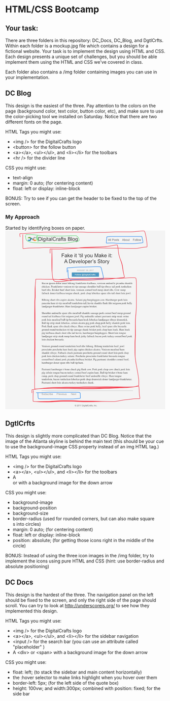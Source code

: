 # HTML/CSS Bootcamp

## Your task:

There are three folders in this repository: DC_Docs, DC_Blog, and DgtlCrfts. Within each folder is a mockup.jpg file which contains a design for a fictional website. Your task is to implement the design using HTML and CSS. Each design presents a unique set of challenges, but you should be able implement them using the HTML and CSS we've covered in class.

Each folder also contains a /img folder containing images you can use in your implementation.

## DC Blog

This design is the easiest of the three. Pay attention to the colors on the page (background color, text color, button color, etc), and make sure to use the color-picking tool we installed on Saturday. Notice that there are two different fonts on the page.

HTML Tags you might use:
- &lt;img /> for the DigitalCrafts logo
- &lt;button></button> for the follow button
- &lt;a>&lt;/a>, &lt;ul>&lt;/ul>, and &lt;li>&lt;/li> for the toolbars
- &lt;hr /> for the divider line

CSS you might use:
- text-align 
- margin: 0 auto; (for centering content)
- float: left or display: inline-block

BONUS: Try to see if you can get the header to be fixed to the top of the screen.

### My Approach

Started by identifying boxes on paper.
![](https://github.com/gr8white/html_css_bootcamp/blob/master/DC_Blog/DC_Blog_Work.jpg)

## DgtlCrfts

This design is slightly more complicated than DC Blog. Notice that the image of the Atlanta skyline is behind the main text (this should be your cue to use the background-image CSS property instead of an img HTML tag.)

HTML Tags you might use:
- &lt;img /> for the DigitalCrafts logo
- &lt;a>&lt;/a>, &lt;ul>&lt;/ul>, and &lt;li>&lt;/li> for the toolbars
- A <div> or <span> with a background image for the down arrow

CSS you might use:
- background-image
- background-position
- background-size
- border-radius (used for rounded corners, but can also make square <div>s into circles)
- margin: 0 auto; (for centering content)
- float: left or display: inline-block
- position: absolute; (for getting those icons right in the middle of the circle)
  
BONUS: Instead of using the three icon images in the /img folder, try to implement the icons using pure HTML and CSS (hint: use border-radius and absolute positioning)

## DC Docs

This design is the hardest of the three. The navigation panel on the left should be fixed to the screen, and only the right side of the page should scroll. You can try to look at http://underscorejs.org/ to see how they implemented this design.

HTML Tags you might use:
- &lt;img /> for the DigitalCrafts logo
- &lt;a>&lt;/a>, &lt;ul>&lt;/ul>, and &lt;li>&lt;/li> for the sidebar navigation
- &lt;input /> for the search bar (you can use an attribute called "placeholder" )
- A &lt;div> or &lt;span> with a background image for the down arrow

CSS you might use:
- float: left; (to stack the sidebar and main content horizontally)
- the :hover selector to make links highlight when you hover over them
- border-left: 5px; (for the left side of the quote box)
- height: 100vw; and width:300px;  combined with position: fixed; for the side bar
